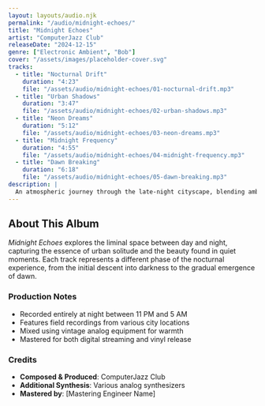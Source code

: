 ```yaml
---
layout: layouts/audio.njk
permalink: "/audio/midnight-echoes/"
title: "Midnight Echoes"
artist: "ComputerJazz Club"
releaseDate: "2024-12-15"
genre: ["Electronic Ambient", "Bob"]
cover: "/assets/images/placeholder-cover.svg"
tracks:
  - title: "Nocturnal Drift"
    duration: "4:23"
    file: "/assets/audio/midnight-echoes/01-nocturnal-drift.mp3"
  - title: "Urban Shadows"
    duration: "3:47"
    file: "/assets/audio/midnight-echoes/02-urban-shadows.mp3"
  - title: "Neon Dreams"
    duration: "5:12"
    file: "/assets/audio/midnight-echoes/03-neon-dreams.mp3"
  - title: "Midnight Frequency"
    duration: "4:55"
    file: "/assets/audio/midnight-echoes/04-midnight-frequency.mp3"
  - title: "Dawn Breaking"
    duration: "6:18"
    file: "/assets/audio/midnight-echoes/05-dawn-breaking.mp3"
description: |
  An atmospheric journey through the late-night cityscape, blending ambient textures with subtle electronic rhythms.
---
```


## About This Album

*Midnight Echoes* explores the liminal space between day and night, capturing the essence of urban solitude and the beauty found in quiet moments. Each track represents a different phase of the nocturnal experience, from the initial descent into darkness to the gradual emergence of dawn.

### Production Notes

- Recorded entirely at night between 11 PM and 5 AM
- Features field recordings from various city locations
- Mixed using vintage analog equipment for warmth
- Mastered for both digital streaming and vinyl release

### Credits

- **Composed & Produced**: ComputerJazz Club
- **Additional Synthesis**: Various analog synthesizers
- **Mastered by**: [Mastering Engineer Name]
